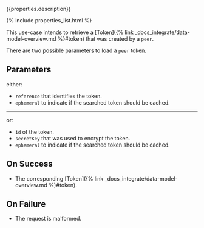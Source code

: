 {{properties.description}}

{% include properties_list.html %}

This use-case intends to retrieve a [Token]({% link _docs_integrate/data-model-overview.md %}#token)
that was created by a `peer`.

There are two possible parameters to load a `peer` token.

## Parameters

either:

- `reference` that identifies the token.
- `ephemeral` to indicate if the searched token should be cached.

---

or:

- `id` of the token.
- `secretKey` that was used to encrypt the token.
- `ephemeral` to indicate if the searched token should be cached.

## On Success

- The corresponding [Token]({% link _docs_integrate/data-model-overview.md %}#token).

## On Failure

- The request is malformed.
